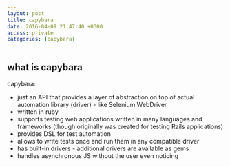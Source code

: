 ```yaml
---
layout: post
title: capybara
date: 2016-04-09 21:47:40 +0300
access: private
categories: [capybara]
---
```


## what is capybara

capybara:

- just an API that provides a layer of abstraction on top of
  actual automation library (driver) - like Selenium WebDriver
- written in ruby
- supports testing web applications written in many languages and frameworks
  (though originally was created for testing Rails applications)
- provides DSL for test automation
- allows to write tests once and run them in any compatible driver
- has built-in drivers - additional drivers are available as gems
- handles asynchronous JS without the user even noticing
